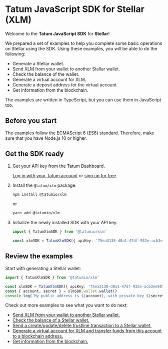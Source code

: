 # Tatum JavaScript SDK for Stellar (XLM)

Welcome to the **Tatum JavaScript SDK** for **Stellar**!

We prepared a set of examples to help you complete some basic operations on Stellar using the SDK. Using these examples, you will be able to do the following:

- Generate a Stellar wallet.
- Send XLM from your wallet to another Stellar wallet.
- Check the balance of the wallet.
- Generate a virtual account for XLM.
- Generate a deposit address for the virtual account.
- Get information from the blockchain.

The examples are written in TypeScript, but you can use them in JavaScript too.

## Before you start

The examples follow the ECMAScript 6 (ES6) standard. Therefore, make sure that you have Node.js 10 or higher.

## Get the SDK ready

1. Get your API key from the Tatum Dashboard.

    [Log in with your Tatum account](https://dashboard.tatum.io) or [sign up for free](https://dashboard.tatum.io/sign-up).
1. Install the `@tatum/xlm` package.

    ```bash
    npm install @tatumio/xlm
    ```
    or
    ```bash
    yarn add @tatumio/xlm
    ```
1. Initialize the newly installed SDK with your API key.
        
    ```typescript
    import { TatumXlmSDK } from '@tatumio/xlm'

    const xlmSDK = TatumXlmSDK({ apiKey: '75ea3138-d0a1-47df-932e-acb3ee807dab' })
    ```

## Review the examples

Start with generating a Stellar wallet:

```typescript
import { TatumXlmSDK } from '@tatumio/xlm'

const xlmSDK = TatumXlmSDK({ apiKey: '75ea3138-d0a1-47df-932e-acb3ee807dab' })
const { account, secret } = xlmSDK.wallet.wallet()
console.log(`My public address is ${account}, with private key ${secret}.`)
```

Check out more examples to see what you want to do next:
- [Send XLM from your wallet to another Stellar wallet.](./src/app/xlm.tx.example.ts)
- [Check the balance of a Stellar wallet.](./src/app/xlm.balance.example.ts)
- [Send a create/update/delete trustline transaction to a Stellar wallet.](./src/app/xlm.tx.trustline.example.ts)
- [Generate a virtual account for XLM and transfer funds from this account to a blockchain address.](./src/app/xlm.virtualAccount.example.ts)
- [Get information from the blockchain.](./src/app/xlm.blockchain.example.ts)
